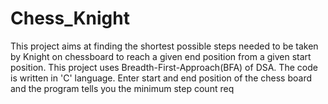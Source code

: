 # Chess_Knight
This project aims at finding the shortest possible steps needed to be taken by Knight on chessboard to reach a given end position from a given start position. This project uses Breadth-First-Approach(BFA) of DSA. The code is written in 'C' language. Enter start and end position of the chess board and the program tells you the minimum step count req
